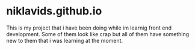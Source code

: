 # niklavids.github.io
This is my project that i have been doing while im learnig front end development. Some of them look like crap but all of them have something new to them that i was learning at the moment.
